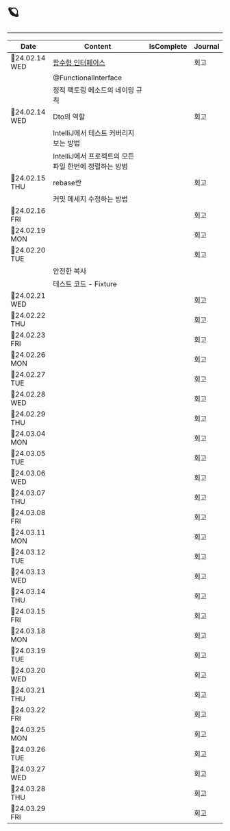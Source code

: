 # 🪐

---
| Date | Content | IsComplete | Journal |
|--------|--------|--------|--------|
| 📆24.02.14 WED | [함수형 인터페이스](https://github.com/nayonsoso/WIL/blob/main/level1/1-car-racing-1.md#-supplier) | | 회고 |
|  | @FunctionalInterface | | |
|  | 정적 팩토링 메소드의 네이밍 규칙 | | |
| 📆24.02.14 WED | Dto의 역할 | | 회고 |
|  | IntelliJ에서 테스트 커버리지 보는 방법 | | |
|  | IntelliJ에서 프로젝트의 모든 파일 한번에 정렬하는 방법 | | |
| 📆24.02.15 THU | rebase란 | | 회고 |
| | 커밋 메세지 수정하는 방법 | | |
| 📆24.02.16 FRI | | | 회고 |
| 📆24.02.19 MON | | | 회고 |
| 📆24.02.20 TUE | | | 회고 |
|  | 안전한 복사 | | |
|  | 테스트 코드 - Fixture | | |
| 📆24.02.21 WED | | | 회고 |
| 📆24.02.22 THU | | | 회고 |
| 📆24.02.23 FRI | | | 회고 |
| 📆24.02.26 MON | | | 회고 |
| 📆24.02.27 TUE | | | 회고 |
| 📆24.02.28 WED | | | 회고 |
| 📆24.02.29 THU | | | 회고 |
| 📆24.03.04 MON | | | 회고 |
| 📆24.03.05 TUE | | | 회고 |
| 📆24.03.06 WED | | | 회고 |
| 📆24.03.07 THU | | | 회고 |
| 📆24.03.08 FRI | | | 회고 |
| 📆24.03.11 MON | | | 회고 |
| 📆24.03.12 TUE | | | 회고 |
| 📆24.03.13 WED | | | 회고 |
| 📆24.03.14 THU | | | 회고 |
| 📆24.03.15 FRI | | | 회고 |
| 📆24.03.18 MON | | | 회고 |
| 📆24.03.19 TUE | | | 회고 |
| 📆24.03.20 WED | | | 회고 |
| 📆24.03.21 THU | | | 회고 |
| 📆24.03.22 FRI | | | 회고 |
| 📆24.03.25 MON | | | 회고 |
| 📆24.03.26 TUE | | | 회고 |
| 📆24.03.27 WED | | | 회고 |
| 📆24.03.28 THU | | | 회고 |
| 📆24.03.29 FRI | | | 회고 |
